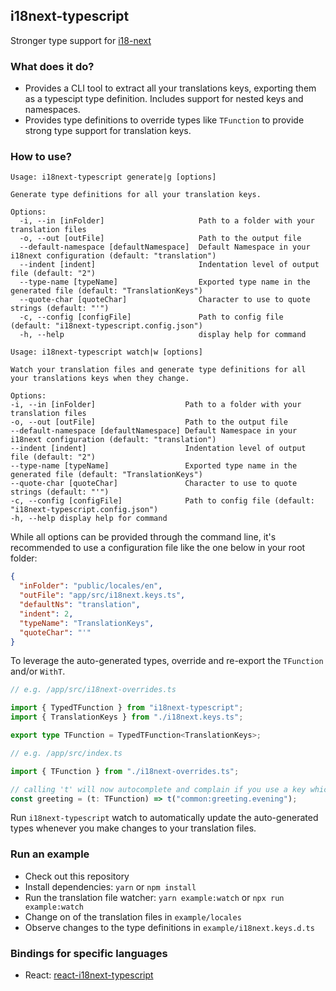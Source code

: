 ## i18next-typescript

Stronger type support for [i18-next](https://github.com/i18next/i18next)

### What does it do?

- Provides a CLI tool to extract all your translations keys, exporting them as a typescipt type definition. Includes support for nested keys and namespaces.
- Provides type definitions to override types like `TFunction` to provide strong type support for translation keys.

### How to use?

```
Usage: i18next-typescript generate|g [options]

Generate type definitions for all your translation keys.

Options:
  -i, --in [inFolder]                     Path to a folder with your translation files
  -o, --out [outFile]                     Path to the output file
  --default-namespace [defaultNamespace]  Default Namespace in your i18next configuration (default: "translation")
  --indent [indent]                       Indentation level of output file (default: "2")
  --type-name [typeName]                  Exported type name in the generated file (default: "TranslationKeys")
  --quote-char [quoteChar]                Character to use to quote strings (default: "'")
  -c, --config [configFile]               Path to config file (default: "i18next-typescript.config.json")
  -h, --help                              display help for command
```

```
Usage: i18next-typescript watch|w [options]

Watch your translation files and generate type definitions for all your translations keys when they change.

Options:
-i, --in [inFolder]                    Path to a folder with your translation files
-o, --out [outFile]                    Path to the output file
--default-namespace [defaultNamespace] Default Namespace in your i18next configuration (default: "translation")
--indent [indent]                      Indentation level of output file (default: "2")
--type-name [typeName]                 Exported type name in the generated file (default: "TranslationKeys")
--quote-char [quoteChar]               Character to use to quote strings (default: "'")
-c, --config [configFile]              Path to config file (default: "i18next-typescript.config.json")
-h, --help display help for command
```

While all options can be provided through the command line, it's recommended to use a configuration file like the one below in your root folder:

```json
{
  "inFolder": "public/locales/en",
  "outFile": "app/src/i18next.keys.ts",
  "defaultNs": "translation",
  "indent": 2,
  "typeName": "TranslationKeys",
  "quoteChar": "'"
}
```

To leverage the auto-generated types, override and re-export the `TFunction` and/or `WithT`.

```typescript
// e.g. /app/src/i18next-overrides.ts

import { TypedTFunction } from "i18next-typescript";
import { TranslationKeys } from "./i18next.keys.ts";

export type TFunction = TypedTFunction<TranslationKeys>;

// e.g. /app/src/index.ts

import { TFunction } from "./i18next-overrides.ts";

// calling 't' will now autocomplete and complain if you use a key which doesn't exist
const greeting = (t: TFunction) => t("common:greeting.evening");
```

Run `i18next-typescript` watch to automatically update the auto-generated types whenever you make changes to your translation files.

### Run an example

- Check out this repository
- Install dependencies: `yarn` or `npm install`
- Run the translation file watcher: `yarn example:watch` or `npx run example:watch`
- Change on of the translation files in `example/locales`
- Observe changes to the type definitions in `example/i18next.keys.d.ts`

### Bindings for specific languages

- React: [ react-i18next-typescript ](https://github.com/LFDM/react-i18next-typescript)
